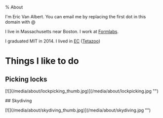 % About

I'm Eric Van Albert. You can email me by replacing the first dot in this domain with @

I live in Massachusetts near Boston. I work at [Formlabs](http://formlabs.com/).

I graduated MIT in 2014. I lived in [EC](http://eastcamp.us/) ([Tetazoo](http://tetazoo.scripts.mit.edu/))

# Things I like to do

## Picking locks
<p class="images">
[![](/media/about/lockpicking_thumb.jpg)](/media/about/lockpicking.jpg "")
</p>
## Skydiving
<p class="images">
[![](/media/about/skydiving_thumb.jpg)](/media/about/skydiving.jpg "")
</p>
